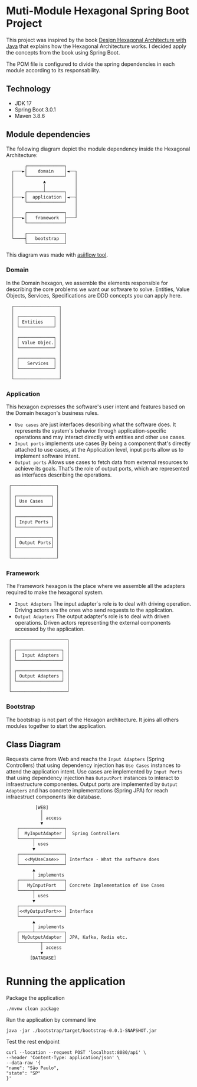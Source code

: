 # Muti-Module Hexagonal Spring Boot Project
This project was inspired by the book [Design Hexagonal Architecture with Java](https://www.amazon.com.br/Designing-Hexagonal-Architecture-Java-change-tolerant/dp/1801816484) that explains how the Hexagonal Architecture works. I decided apply the concepts from the book using Spring Boot.

The POM file is configured to divide the spring dependencies in each module according to its responsability.

## Technology
- JDK 17
- Spring Boot 3.0.1
- Maven 3.8.6

## Module dependencies
The following diagram depict the module dependency inside the Hexagonal Architecture:

```
       ┌──────────────┐
  ┌───►│    domain    │◄──┐
  │    └──────────────┘   │
  │           ▲           │
  │           │           │
  │    ┌──────┴───────┐   │
  ├───►│  application │◄──┤
  │    └──────────────┘   │
  │                       │
  │    ┌──────────────┐   │
  ├───►│   framework  ├───┘
  │    └──────────────┘
  │
  │    ┌──────────────┐
  └────┤   bootstrap  │
       └──────────────┘
```
This diagram was made with [asiiflow tool](https://asciiflow.com/#/).

### Domain
In the Domain hexagon, we assemble the elements responsible for describing the core
problems we want our software to solve. Entities, Value Objects, Services, Specifications are DDD concepts you can apply here.

```
  ┌─────────────────┐
  │                 │
  │ ┌─────────────┐ │
  │ │ Entities    │ │
  │ └─────────────┘ │
  │                 │
  │ ┌─────────────┐ │
  │ │ Value Objec.│ │
  │ └─────────────┘ │
  │                 │
  │ ┌─────────────┐ │
  │ │   Services  │ │
  │ └─────────────┘ │
  │                 │
  └─────────────────┘
```


### Application
This hexagon expresses the software's user intent and features based on the Domain hexagon's business rules.

- `Use cases` are just interfaces describing what the software does. It represents the system's behavior 
  through application-specific operations and may interact directly with entities and other use cases.
- `Input ports` implements use cases By being a component that's directly
  attached to use cases, at the Application level, input ports allow us to implement software intent.
- `Output ports` Allows use cases to fetch data from external resources to achieve its goals. That's the role of output ports, which are represented as interfaces
  describing the operations.
```
 ┌─────────────────┐
 │                 │
 │ ┌─────────────┐ │
 │ │ Use Cases   │ │
 │ └─────────────┘ │
 │                 │
 │ ┌─────────────┐ │
 │ │ Input Ports │ │
 │ └─────────────┘ │
 │                 │
 │ ┌─────────────┐ │
 │ │ Output Ports│ │
 │ └─────────────┘ │
 │                 │
 └─────────────────┘
```

### Framework
The Framework hexagon is the place where we assemble all the adapters required to make the hexagonal system.

- `Input Adapters` The input adapter`s role is to deal with driving operation. Driving actors are the ones who send requests to the application.
- `Output Adapters` The output adapter's role is to deal with driven operations. Driven actors representing the external components accessed by the application.
```
 ┌─────────────────────┐
 │                     │
 │ ┌─────────────────┐ │
 │ │  Input Adapters │ │
 │ └─────────────────┘ │
 │                     │
 │ ┌─────────────────┐ │
 │ │ Output Adapters │ │
 │ └─────────────────┘ │
 │                     │
 └─────────────────────┘
```

### Bootstrap
The bootstrap is not part of the Hexagon architecture. It joins all others modules together to start the application.

## Class Diagram
Requests came from Web and reachs the `Input Adapters` (Spring Controllers) that using dependency injection has `Use Cases` instances to attend the application intent. 
Use cases are implemented by `Input Ports` that using dependency injection has `OutputPort` instances to interact to infraestructure componentes.
Output ports are implemented by `Output Adapters` and has concrete implementations (Spring JPA) for reach infraestruct components like database.

````
           [WEB]
             │ 
             │ access
             ▼
    ┌─────────────────┐
    │  MyInputAdapter │  Spring Controllers
    └─────┬───────────┘
          │ uses
          ▼
    ┌─────────────────┐
    │  <<MyUseCase>>  │ Interface - What the software does
    └─────────────────┘
          ▲
          │ implements
    ┌─────┴───────────┐
    │   MyInputPort   │ Concrete Implementation of Use Cases
    └─────┬───────────┘
          │ uses
          ▼
    ┌─────────────────┐
    │<<MyOutputPort>> │ Interface
    └─────────────────┘
          ▲
          │ implements
    ┌─────┴───────────┐
    │ MyOutputAdapter │ JPA, Kafka, Redis etc.
    └────────┬────────┘
             │ access
             ▼
         [DATABASE]
```` 


# Running the application
Package the application
```
./mvnw clean package
```

Run the application by command line
```
java -jar ./bootstrap/target/bootstrap-0.0.1-SNAPSHOT.jar
```

Test the rest endpoint
```
curl --location --request POST 'localhost:8080/api' \
--header 'Content-Type: application/json' \
--data-raw '{
"name": "São Paulo",
"state": "SP"
}'
```